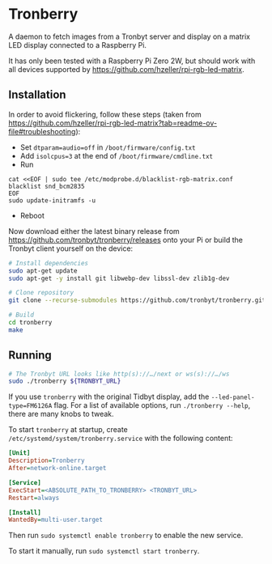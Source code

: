 # Tronberry

A daemon to fetch images from a Tronbyt server and display on a matrix LED display connected to a Raspberry Pi.

It has only been tested with a Raspberry Pi Zero 2W, but should work with all devices supported by https://github.com/hzeller/rpi-rgb-led-matrix.

## Installation

In order to avoid flickering, follow these steps (taken from https://github.com/hzeller/rpi-rgb-led-matrix?tab=readme-ov-file#troubleshooting):

- Set `dtparam=audio=off` in `/boot/firmware/config.txt`
- Add `isolcpus=3` at the end of `/boot/firmware/cmdline.txt`
- Run

```
cat <<EOF | sudo tee /etc/modprobe.d/blacklist-rgb-matrix.conf
blacklist snd_bcm2835
EOF
sudo update-initramfs -u
```
- Reboot

Now download either the latest binary release from https://github.com/tronbyt/tronberry/releases onto your Pi or build the Tronbyt client yourself on the device:

```sh
# Install dependencies
sudo apt-get update
sudo apt-get -y install git libwebp-dev libssl-dev zlib1g-dev

# Clone repository
git clone --recurse-submodules https://github.com/tronbyt/tronberry.git

# Build
cd tronberry
make
```

## Running

```sh
# The Tronbyt URL looks like http(s)://…/next or ws(s)://…/ws
sudo ./tronberry ${TRONBYT_URL}
```

If you use `tronberry` with the original Tidbyt display, add the `--led-panel-type=FM6126A` flag. For a list of available options, run `./tronberry --help`, there are many knobs to tweak.

To start `tronberry` at startup, create `/etc/systemd/system/tronberry.service` with the following content:

```ini
[Unit]
Description=Tronberry
After=network-online.target

[Service]
ExecStart=<ABSOLUTE_PATH_TO_TRONBERRY> <TRONBYT_URL>
Restart=always

[Install]
WantedBy=multi-user.target
```

Then run `sudo systemctl enable tronberry` to enable the new service.

To start it manually, run `sudo systemctl start tronberry`.
